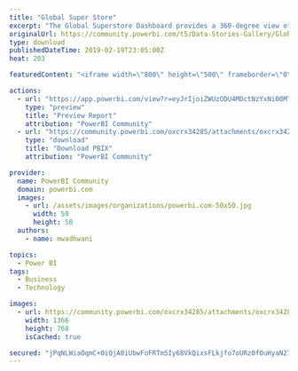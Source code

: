 ```yaml
---
title: "Global Super Store"
excerpt: "The Global Superstore Dashboard provides a 360-degree view of overall store sales performance. Strategic users can use it to quickly check KPIs with"
originalUrl: https://community.powerbi.com/t5/Data-Stories-Gallery/Global-Super-Store/m-p/627564
type: download
publishedDateTime: 2019-02-19T23:05:00Z
heat: 203

featuredContent: "<iframe width=\"800\" height=\"500\" frameborder=\"0\" src=\"https://app.powerbi.com/view?r=eyJrIjoiZWUzODU4MDctNzYxNi00MTFmLTg5MmYtMTk4OGY5ZDBlYzUxIiwidCI6IjA0ZWM2MTA5LTRjNzktNGM3My1hZTcxLWE0NzRjMDlhMWY1YSJ9\"></iframe>"

actions:
  - url: "https://app.powerbi.com/view?r=eyJrIjoiZWUzODU4MDctNzYxNi00MTFmLTg5MmYtMTk4OGY5ZDBlYzUxIiwidCI6IjA0ZWM2MTA5LTRjNzktNGM3My1hZTcxLWE0NzRjMDlhMWY1YSJ9"
    type: "preview"
    title: "Preview Report"
    attribution: "PowerBI Community"
  - url: "https://community.powerbi.com/oxcrx34285/attachments/oxcrx34285/DataStoriesGallery/2497/2/Global%20Superstore.pbix"
    type: "download"
    title: "Download PBIX"
    attribution: "PowerBI Community"

provider:
  name: PowerBI Community
  domain: powerbi.com
  images:
    - url: /assets/images/organizations/powerbi.com-50x50.jpg
      width: 50
      height: 50
  authors:
    - name: mwadhwani

topics:
  - Power BI
tags:
  - Business
  - Technology

images:
  - url: https://community.powerbi.com/oxcrx34285/attachments/oxcrx34285/DataStoriesGallery/2497/1/Global%20Super%20Store.png
    width: 1366
    height: 768
    isCached: true

secured: "jPqNLWiaOqmC+0iQjA0iUbwFoFRTmSIy68VkQixsFLkjfo7oURz0fOuHyaN27Jx0P/dSg5cldb9cUPdHWnGqHNDtyhs2p12WWKCKuBtErjW06k24N0NU6RtDL+XF+8XNjnCJNJWqihrDeJfGMoI9tWpC5DOLSnaljUeXq8UUuKCHo5VFryxwcltfyYmug7chPLpSkDI9E0j3MemqChox79UWTwb8eK8Vder1glRi7qmyPsFnmZc5Pl7QcuOB5AjrkDYfv++lQhYYnwcLTWtJtjZefD/NT9qew9t7wfILyqkFfaL//F4OITFMc8p2lsV2nkpYVvaEz0Y1qMXz+x7qJVBc7OOy1AWNQXTaOeCsW5uB4ptV7L9dLDK4bnOmrcWWYYLXBroL0vAyulqAuY+FzU7x6iPTOYf/PDXc8fv8vzA=;504uXd68LSFKHSJa3+WokA=="
---
```


